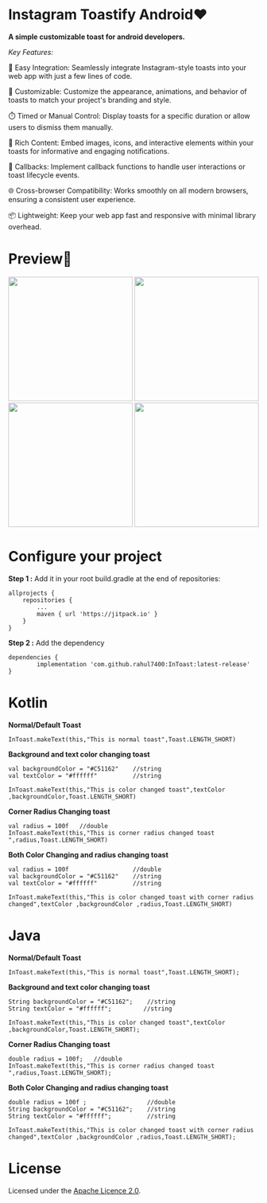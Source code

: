 
# Instagram Toastify Android❤
**A simple customizable toast for android developers.**

*Key Features:*

🚀 Easy Integration: Seamlessly integrate Instagram-style toasts into your web app with just a few lines of code.

🎨 Customizable: Customize the appearance, animations, and behavior of toasts to match your project's branding and style.

⏱️ Timed or Manual Control: Display toasts for a specific duration or allow users to dismiss them manually.

📸 Rich Content: Embed images, icons, and interactive elements within your toasts for informative and engaging notifications.

🔄 Callbacks: Implement callback functions to handle user interactions or toast lifecycle events.

🌐 Cross-browser Compatibility: Works smoothly on all modern browsers, ensuring a consistent user experience.

📦 Lightweight: Keep your web app fast and responsive with minimal library overhead.


# Preview🎉


<img src="images/1.jpeg" width="250">  <img src="images/2.jpeg" width="250">  <img src="images/3.jpeg" width="250">  <img src="images/4.jpeg" width="250">






# Configure your project
**Step 1 :**
Add it in your root build.gradle at the end of repositories:

    allprojects {
		repositories {
			...
			maven { url 'https://jitpack.io' }
		}
	}

**Step 2 :**
Add the dependency
 
	dependencies {
	        implementation 'com.github.rahul7400:InToast:latest-release'
	}


# Kotlin

**Normal/Default Toast**

    InToast.makeText(this,"This is normal toast",Toast.LENGTH_SHORT)

**Background and text color changing toast**

    val backgroundColor = "#C51162"    //string
    val textColor = "#ffffff"          //string
    
    InToast.makeText(this,"This is color changed toast",textColor ,backgroundColor,Toast.LENGTH_SHORT)

**Corner Radius Changing toast**

    val radius = 100f   //double
    InToast.makeText(this,"This is corner radius changed toast ",radius,Toast.LENGTH_SHORT)

**Both Color Changing and radius changing toast**

    val radius = 100f                  //double
    val backgroundColor = "#C51162"    //string
    val textColor = "#ffffff"          //string
    
    InToast.makeText(this,"This is color changed toast with corner radius changed",textColor ,backgroundColor ,radius,Toast.LENGTH_SHORT)



# Java

**Normal/Default Toast**

    InToast.makeText(this,"This is normal toast",Toast.LENGTH_SHORT);

**Background and text color changing toast**

    String backgroundColor = "#C51162";    //string
    String textColor = "#ffffff";         //string
    
    InToast.makeText(this,"This is color changed toast",textColor ,backgroundColor,Toast.LENGTH_SHORT);

**Corner Radius Changing toast**

    double radius = 100f;   //double
    InToast.makeText(this,"This is corner radius changed toast ",radius,Toast.LENGTH_SHORT);

**Both Color Changing and radius changing toast**

    double radius = 100f ;                 //double
    String backgroundColor = "#C51162";    //string
    String textColor = "#ffffff";          //string
    
    InToast.makeText(this,"This is color changed toast with corner radius changed",textColor ,backgroundColor ,radius,Toast.LENGTH_SHORT);
    
    
# License
Licensed under the [Apache Licence 2.0](LICENSE).

